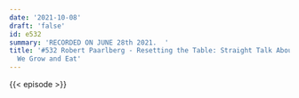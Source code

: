 ```yaml
---
date: '2021-10-08'
draft: 'false'
id: e532
summary: 'RECORDED ON JUNE 28th 2021.  '
title: '#532 Robert Paarlberg - Resetting the Table: Straight Talk About the Food
  We Grow and Eat'
---
```

{{< episode >}}
